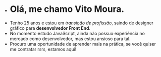 - <h1>Olá, me chamo Vito Moura.</h1>
- Tenho 25 anos e estou em <i>transição de profissão</i>, saindo de designer gráfico para <strong>desenvolvedor Front End</strong>.
- No momento estudo JavaScript, ainda não possuo experiência no mercado como desenvolvedor, mas estou ansioso para tal.
- Procuro uma oportunidade de aprender mais na prática, se você quiser me contratar rsrs, estamos aqui!

<!---
vitormouramaker/vitormouramaker is a ✨ special ✨ repository because its `README.md` (this file) appears on your GitHub profile.
You can click the Preview link to take a look at your changes.
--->
